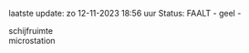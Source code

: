 laatste update: 
zo 12-11-2023 18:56   uur 
Status: FAALT - geel - 
<div class="service Y">schijfruimte</div><div class="service Y">microstation</div>